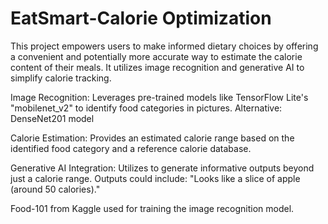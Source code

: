 # EatSmart-Calorie Optimization

This project empowers users to make informed dietary choices by offering a convenient and potentially more accurate way to estimate the calorie content of their meals. It utilizes image recognition and generative AI to simplify calorie tracking.

Image Recognition: Leverages pre-trained models like TensorFlow Lite's "mobilenet_v2" to identify food categories in pictures. Alternative: DenseNet201 model

Calorie Estimation: Provides an estimated calorie range based on the identified food category and a reference calorie database.

Generative AI Integration: Utilizes  to generate informative outputs beyond just a calorie range. Outputs could include: "Looks like a slice of apple (around 50 calories)."

Food-101 from Kaggle used for training the image recognition model.

